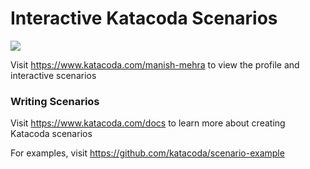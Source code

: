 # Interactive Katacoda Scenarios

[![](http://shields.katacoda.com/katacoda/manish-mehra/count.svg)](https://www.katacoda.com/manish-mehra "Get your profile on Katacoda.com")

Visit https://www.katacoda.com/manish-mehra to view the profile and interactive scenarios

### Writing Scenarios
Visit https://www.katacoda.com/docs to learn more about creating Katacoda scenarios

For examples, visit https://github.com/katacoda/scenario-example
